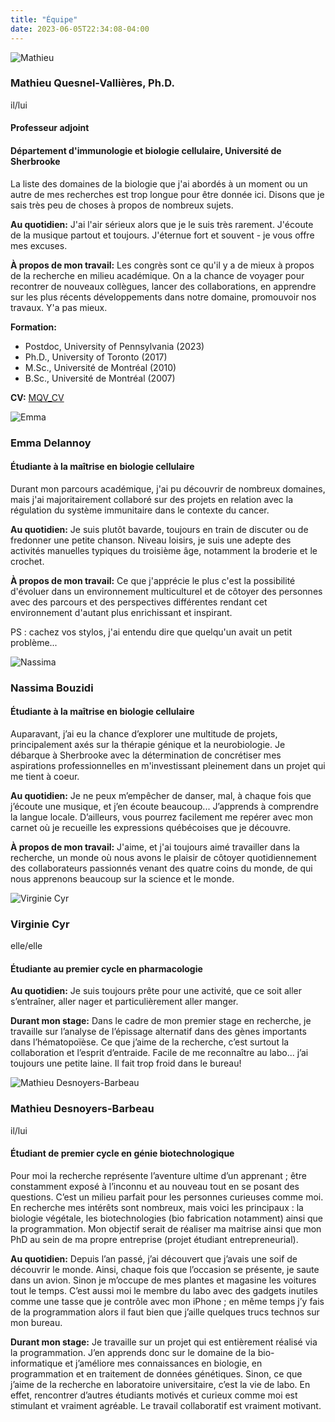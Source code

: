 ```yaml
---
title: "Équipe"
date: 2023-06-05T22:34:08-04:00
---
```


![Mathieu](/img/mathieu_small.jpg "Mathieu confidently staring down the
next challenge")

### Mathieu Quesnel-Vallières, Ph.D.
il/lui
#### Professeur adjoint
#### Département d'immunologie et biologie cellulaire, Université de Sherbrooke
La liste des domaines de la biologie que j'ai abordés à un moment
ou un autre de mes recherches est trop longue pour être donnée ici.
Disons que je sais très peu de choses à propos de nombreux sujets.

**Au quotidien:**
J'ai l'air sérieux alors que je le suis très rarement.
J'écoute de la musique partout et toujours. J'éternue fort et
souvent - je vous offre mes excuses.

**À propos de mon travail:**
Les congrès sont ce qu'il y a de mieux à propos de la recherche
en milieu académique. On a la chance de voyager pour recontrer de
nouveaux collègues, lancer des collaborations, en apprendre sur les
plus récents développements dans notre domaine, promouvoir nos
travaux. Y'a pas mieux.

**Formation:**
- Postdoc, University of Pennsylvania (2023)
- Ph.D., University of Toronto (2017)
- M.Sc., Université de Montréal (2010)
- B.Sc., Université de Montréal (2007)

**CV:**
[MQV_CV](https://github.com/mqvallieres/mqvlab_website/raw/master/static/MQVallieres_CV.pdf)


![Emma](/img/emma_small.jpg "Emma dans le labo")

### Emma Delannoy
#### Étudiante à la maîtrise en biologie cellulaire
Durant mon parcours académique, j'ai pu découvrir de nombreux domaines, mais
j'ai majoritairement collaboré sur des projets en relation avec la régulation
du système immunitaire dans le contexte du cancer.

**Au quotidien:**
Je suis plutôt bavarde, toujours en train de discuter ou de fredonner une petite
chanson. Niveau loisirs, je suis une adepte des activités manuelles typiques
du troisième âge, notamment la broderie et le crochet.

**À propos de mon travail:**
Ce que j'apprécie le plus c'est la possibilité d'évoluer dans un environnement
multiculturel et de côtoyer des personnes avec des parcours et des perspectives
différentes rendant cet environnement d'autant plus enrichissant et inspirant.

PS : cachez vos stylos, j'ai entendu dire que quelqu'un avait un petit problème...


![Nassima](/img/nassima_small.jpg "Nassima dans le labo")

### Nassima Bouzidi
#### Étudiante à la maîtrise en biologie cellulaire
Auparavant, j’ai eu la chance d’explorer une multitude de projets, principalement
axés sur la thérapie génique et la neurobiologie. Je débarque à Sherbrooke avec la
détermination de concrétiser mes aspirations professionnelles en m'investissant pleinement
dans un projet qui me tient à coeur.

**Au quotidien:**
Je ne peux m’empêcher de danser, mal, à chaque fois que j’écoute une musique, et j’en écoute
beaucoup... J’apprends à comprendre la langue locale. D’ailleurs, vous pourrez facilement me repérer
avec mon carnet où je recueille les expressions québécoises que je découvre.

**À propos de mon travail:**
J'aime, et j'ai toujours aimé travailler dans la recherche, un monde où nous avons
le plaisir de côtoyer quotidiennement des collaborateurs passionnés venant des quatre
coins du monde, de qui nous apprenons beaucoup sur la science et le monde.


![Virginie Cyr](/img/virginie_small.jpg "Virginie dans le labo")

### Virginie Cyr
elle/elle
#### Étudiante au premier cycle en pharmacologie

**Au quotidien:**
Je suis toujours prête pour une activité, que ce soit aller s’entraîner,
aller nager et particulièrement aller manger.

**Durant mon stage:**
Dans le cadre de mon premier stage en recherche, je travaille sur l’analyse de
l’épissage alternatif dans des gènes importants dans l’hématopoïèse. Ce que j’aime
de la recherche, c’est surtout la collaboration et l’esprit d’entraide. Facile de me
reconnaître au labo... j’ai toujours une petite laine. Il fait trop froid dans le bureau!


![Mathieu Desnoyers-Barbeau](/img/mathieuDB_small.jpg "Mathieu dans le labo")

### Mathieu Desnoyers-Barbeau
il/lui
#### Étudiant de premier cycle en génie biotechnologique
Pour moi la recherche représente l’aventure ultime d’un apprenant ; être constamment
exposé à l’inconnu et au nouveau tout en se posant des questions. C’est un milieu parfait
pour les personnes curieuses comme moi. En recherche mes intérêts sont nombreux,
mais voici les principaux : la biologie végétale, les biotechnologies (bio fabrication notamment)
ainsi que la programmation. Mon objectif serait de réaliser ma maitrise ainsi que mon
PhD au sein de ma propre entreprise (projet étudiant entrepreneurial).

**Au quotidien:**
Depuis l’an passé, j’ai découvert que j’avais une soif de découvrir le monde. Ainsi,
chaque fois que l’occasion se présente, je saute dans un avion. Sinon je m’occupe de mes plantes
et magasine les voitures tout le temps. C’est aussi moi le membre du labo avec des gadgets
inutiles comme une tasse que je contrôle avec mon iPhone ; en même temps j’y fais de la
programmation alors il faut bien que j’aille quelques trucs technos sur mon bureau.

**Durant mon stage:**
Je travaille sur un projet qui est entièrement réalisé via la programmation. J’en apprends
donc sur le domaine de la bio-informatique et j’améliore mes connaissances en biologie,
en programmation et en traitement de données génétiques. Sinon, ce que j’aime de la recherche
en laboratoire universitaire, c’est la vie de labo. En effet, rencontrer d’autres étudiants
motivés et curieux comme moi est stimulant et vraiment agréable. Le travail collaboratif
est vraiment motivant.
